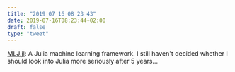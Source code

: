 ```yaml
---
title: "2019 07 16 08 23 43"
date: 2019-07-16T08:23:44+02:00
draft: false
type: "tweet"
---
```

[MLJ.jl](https://github.com/alan-turing-institute/MLJ.jl): A Julia machine learning framework. I still haven't decided whether I should look into Julia more seriously after 5 years...
